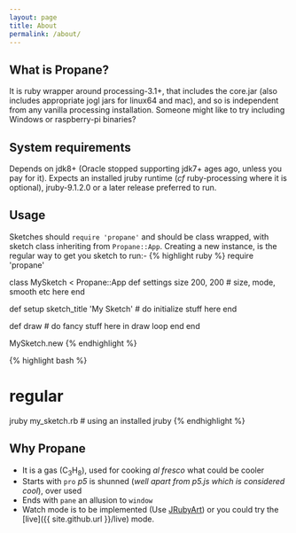 ```yaml
---
layout: page
title: About
permalink: /about/
---
```


## What is Propane? ##

It is ruby wrapper around processing-3.1+, that includes the core.jar (also includes appropriate jogl jars for linux64 and mac), and so is independent from any vanilla processing installation.  Someone might like to try including Windows or raspberry-pi binaries?

## System requirements ##

Depends on jdk8+ (Oracle stopped supporting jdk7+ ages ago, unless you pay for it). Expects an installed jruby runtime (_cf_ ruby-processing where it is optional), jruby-9.1.2.0 or a later release preferred to run.

## Usage ##

Sketches should `require 'propane'` and should be class wrapped, with sketch class inheriting from `Propane::App`. Creating a new instance, is the regular way to get you sketch to run:-
{% highlight ruby %}
require 'propane'

class MySketch < Propane::App
   def settings
     size 200, 200 # size, mode, smooth etc here
   end

   def setup
     sketch_title 'My Sketch'
     # do initialize stuff here
   end


   def draw
     # do fancy stuff here in draw loop
   end
end

MySketch.new
{% endhighlight %}

{% highlight bash %}
# regular
jruby my_sketch.rb # using an installed jruby
{% endhighlight %}
## Why Propane ##

- It is a gas (C<sub>3</sub>H<sub>8</sub>), used for cooking _al fresco_ what could be cooler
- Starts with `pro` _p5_ is shunned (_well apart from p5.js which is considered cool_), over used
- Ends with `pane` an allusion to `window`
- Watch mode is to be implemented (Use [JRubyArt][jruby_art]) or you could try the [live]({{ site.github.url }}/live) mode.

[jruby_art]:https://github.com/ruby-processing/JRubyArt